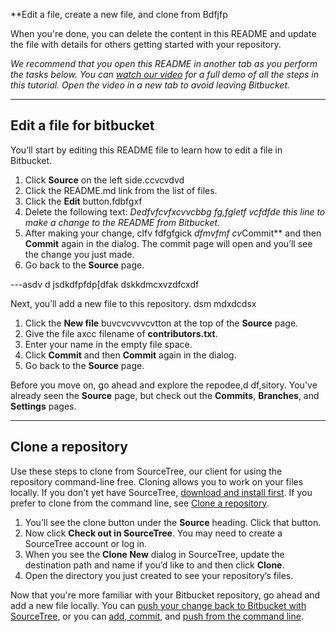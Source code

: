 **Edit a file, create a new file, and clone from Bdfjfp

When you're done, you can delete the content in this README and update the file with details for others getting started with your repository.

*We recommend that you open this README in another tab as you perform the tasks below. You can [watch our video](https://youtu.be/0ocf7u76WSo) for a full demo of all the steps in this tutorial. Open the video in a new tab to avoid leaving Bitbucket.*

---

## Edit a file for bitbucket

You’ll start by editing this README file to learn how to edit a file in Bitbucket.

1. Click **Source** on the left side.ccvcvdvd
2. Click the README.md link from the list of files.
3. Click the **Edit** button.fdbfgxf
4. Delete the following text: *Dedfvfcvfxcvvcbbg fg,fgletf vcfdfde this line to make a change to the README from Bitbucket.*
5. After making your change, clfv fdfgfgick *dfmvfmf cv*Commit** and then **Commit** again in the dialog. The commit page will open and you’ll see the change you just made.
6. Go back to the **Source** page.

---asdv d
jsdkdfpfdp[dfak
dskkdmcxvzdfcxdf

Next, you’ll add a new file to this repository.
dsm mdxdcdsx
1. Click the **New file** buvcvcvvvcvtton at the top of the **Source** page.
2. Give the file axcc filename of **contributors.txt**.
3. Enter your name in the empty file space.
4. Click **Commit** and then **Commit** again in the dialog.
5. Go back to the **Source** page.

Before you move on, go ahead and explore the repodee,d df,sitory. You've already seen the **Source** page, but check out the **Commits**, **Branches**, and **Settings** pages.

---

## Clone a repository

Use these steps to clone from SourceTree, our client for using the repository command-line free. Cloning allows you to work on your files locally. If you don't yet have SourceTree, [download and install first](https://www.sourcetreeapp.com/). If you prefer to clone from the command line, see [Clone a repository](https://confluence.atlassian.com/x/4whODQ).

1. You’ll see the clone button under the **Source** heading. Click that button.
2. Now click **Check out in SourceTree**. You may need to create a SourceTree account or log in.
3. When you see the **Clone New** dialog in SourceTree, update the destination path and name if you’d like to and then click **Clone**.
4. Open the directory you just created to see your repository’s files.

Now that you're more familiar with your Bitbucket repository, go ahead and add a new file locally. You can [push your change back to Bitbucket with SourceTree](https://confluence.atlassian.com/x/iqyBMg), or you can [add, commit,](https://confluence.atlassian.com/x/8QhODQ) and [push from the command line](https://confluence.atlassian.com/x/NQ0zDQ).